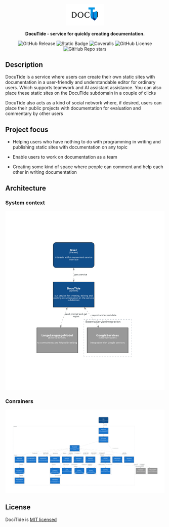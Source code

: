 <p align="center">
  <a href="https://nestjs.com/" target="blank"><img src="readme/Дизайн_без_названия__2_-removebg-preview.png" width="120" alt="Nest Logo" /></a>
</p>

<p align="center">
	<b><a href="https://github.com/neojelll/DocuTide" target="_blank" style="text-decoration: none; color: black;">DocuTide</a> - service for quickly creating documentation.</b>
</p>

<p align="center">
	<img alt="GitHub Release" src="https://img.shields.io/github/v/release/neojelll/DocuTide?include_prereleases&display_name=release&style=flat">
	<img alt="Static Badge" src="https://img.shields.io/badge/TypeScript-5.5-blue?style=flat">
	<img alt="Coveralls" src="https://img.shields.io/coverallsCoverage/github/neojelll/DocuTide?style=flat">
	<img alt="GitHub License" src="https://img.shields.io/github/license/neojelll/DocuTide?style=flat">
	<img alt="GitHub Repo stars" src="https://img.shields.io/github/stars/neojelll/DocuTide?style=social">
</p>

## Description

DocuTide is a service where users can create their own static sites with documentation in a user-friendly and understandable editor for ordinary users. Which supports teamwork and AI assistant assistance. You can also place these static sites on the DocuTide subdomain in a couple of clicks

DocuTide also acts as a kind of social network where, if desired, users can place their public projects with documentation for evaluation and commentary by other users

## Project focus

* Helping users who have nothing to do with programming in writing and publishing static sites with documentation on any topic

* Enable users to work on documentation as a team

* Creating some kind of space where people can comment and help each other in writing documentation

## Architecture

### System context

![System-context](architecture/diagrams/system-context-diagram.png)

### Conrainers

![Containers](architecture/diagrams/containers-diagram.png)

## License

DociTide is [MIT licensed](LICENSE)
